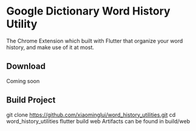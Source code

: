 # Google Dictionary Word History Utility

The Chrome Extension which built with Flutter that organize your word history, and make use of it at most.

## Download
Coming soon
## Build Project
git clone https://github.com/xiaominglui/word_history_utilities.git
cd word_history_utilities
flutter build web
Artifacts can be found in build/web